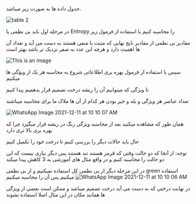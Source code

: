 جدول داده ها به صورت زیر میباشد.

![table 2](https://user-images.githubusercontent.com/94211519/145666279-34e78faa-d512-474a-888d-c31dbd027431.PNG)



در مرحله اول باید بی نظمی یا Entropy را محاسبه کنیم با استفاده از فرمول زیر

مقادیر بی نظمی از مقادیر نایج نهایی که مثبت یا منفی هستند به دست می آید و تعداد آن ها اهمیت دارد و هرچه این عدد به صفر نزدیک تر باشد بهتر است

![This is an image](https://lh3.googleusercontent.com/d3AFQTL7_v-0FSoJE1zCW-OcsA2tweY45moJex-31KPN_QJVKSVkhTLEdDyHtldytIQS7-LOL2rv47FPasvQ656xIT83hFqrEsI3SYrW_4tgJMx6RRC4wRYMynHZJuWGqueGWI0r)

سپس با استفاده از فرمول بهره بری اطلاعاتی شروع به محاسبه هر یک از ویؤگی ها میکنیم

 
تا ویژگی که میتوانیم آن را ریشه درخت تصمیم قرار بدهمیم پیدا کنیم

تعداد عناصر هر ویژگی و بله و خیر بودن هر کدام از آن ها ملاک ما برای محاسبه میباشند


![WhatsApp Image 2021-12-11 at 10 10 07 AM](https://user-images.githubusercontent.com/94211519/145667222-01b7c65e-bfd7-403e-86f9-f40f2f242841.jpeg)


همان طور که مشاهده میکنید بعد از محاسبه ویژگی رنگ در ریشه قرار میگیرد چرا که بهره بری بالا تری دارد

حال باید حالات دیگر را بررسی کنیم تا درخت خود را تکمیل کنیم

توجه: از آنجا که دو حالت وقتی که قرمز هستند تند هستند پس دیگر نیازی نیست که این دو حالت را محاسبه کنیم و در واقع مثال های آموزشی به 3 کاهش پیدا میکند

در این مرحله دیگر از بی نظمی کل استفاده نمیکنیم و از بی نظمی green استفاده میکنیم پس آن را محاسبه میکنیم
![WhatsApp Image 2021-12-11 at 10 10 06 AM](https://user-images.githubusercontent.com/94211519/145667237-ff2a0db6-56e2-4c9f-ba1f-3128e96c8a2a.jpeg)

در نهایت درختی که به دست می آید درخت تصمیم میباشد و ممکن است بعضی از ویژگی ها همانند مکان در این مثال اصلا استفاده نشوند
